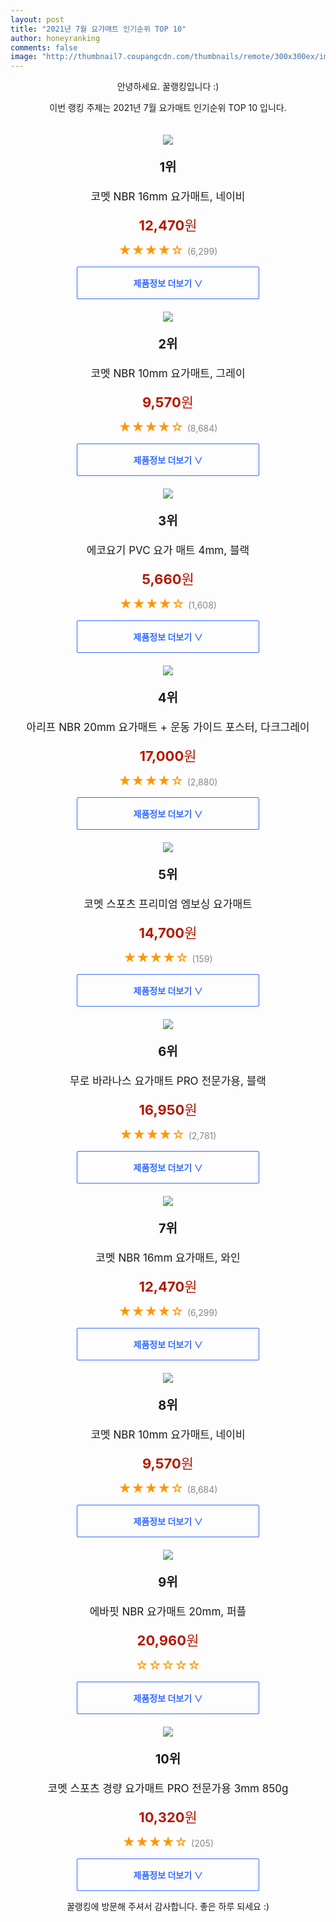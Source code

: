```yaml
--- 
layout: post 
title: "2021년 7월 요가매트 인기순위 TOP 10" 
author: honeyranking 
comments: false 
image: "http://thumbnail7.coupangcdn.com/thumbnails/remote/300x300ex/image/retail/images/48954673072753-6a56b8b8-f6dd-40cb-bfcb-f78868ec19c6.jpg" 
--- 
```

<p style="text-align: center;">안녕하세요. 꿀랭킹입니다 :)</p> <p style="text-align: center;">이번 랭킹 주제는 2021년 7월 요가매트 인기순위 TOP 10 입니다.</p><center><img src="http://thumbnail7.coupangcdn.com/thumbnails/remote/300x300ex/image/retail/images/48954673072753-6a56b8b8-f6dd-40cb-bfcb-f78868ec19c6.jpg" style="margin-top:20px" /></center> <p style="text-align: center; font-size: 20px"><b>1위</b></p> <p style="text-align: center; font-size: 17px">코멧 NBR 16mm 요가매트, 네이비</p> <p style="text-align: center;"><span style="color: #b61800; font-size: 22px;"><b>12,470</b>원</span></p> <p style="text-align: center;"><span style="color: #ff9600; font-size: 20px;">★★★★☆ </span><span style="color: #878787;">(6,299)</span></p> <center><a href="https://coupa.ng/b3OoH9"> <div style="font-size: 14px; display: inline-block; padding: 15px 90px; color: #346aff; border-radius: 2px; border: 1px solid #346aff; cursor: pointer;"><b>제품정보 더보기 &or;</b></div> </a></center><center><img src="http://thumbnail6.coupangcdn.com/thumbnails/remote/300x300ex/image/retail/images/65596748802915-ce9d345c-c90c-44ce-9b82-75a7fc14498b.jpg" style="margin-top:20px" /></center> <p style="text-align: center; font-size: 20px"><b>2위</b></p> <p style="text-align: center; font-size: 17px">코멧 NBR 10mm 요가매트, 그레이</p> <p style="text-align: center;"><span style="color: #b61800; font-size: 22px;"><b>9,570</b>원</span></p> <p style="text-align: center;"><span style="color: #ff9600; font-size: 20px;">★★★★☆ </span><span style="color: #878787;">(8,684)</span></p> <center><a href="https://coupa.ng/b3OoIc"> <div style="font-size: 14px; display: inline-block; padding: 15px 90px; color: #346aff; border-radius: 2px; border: 1px solid #346aff; cursor: pointer;"><b>제품정보 더보기 &or;</b></div> </a></center><center><img src="http://thumbnail7.coupangcdn.com/thumbnails/remote/300x300ex/image/product/image/vendoritem/2018/12/12/3488124878/e02ae192-dc66-4a5b-a13a-df8ac716209d.jpg" style="margin-top:20px" /></center> <p style="text-align: center; font-size: 20px"><b>3위</b></p> <p style="text-align: center; font-size: 17px">에코요기 PVC 요가 매트 4mm, 블랙</p> <p style="text-align: center;"><span style="color: #b61800; font-size: 22px;"><b>5,660</b>원</span></p> <p style="text-align: center;"><span style="color: #ff9600; font-size: 20px;">★★★★☆ </span><span style="color: #878787;">(1,608)</span></p> <center><a href="https://coupa.ng/b3OoIg"> <div style="font-size: 14px; display: inline-block; padding: 15px 90px; color: #346aff; border-radius: 2px; border: 1px solid #346aff; cursor: pointer;"><b>제품정보 더보기 &or;</b></div> </a></center><center><img src="http://thumbnail6.coupangcdn.com/thumbnails/remote/300x300ex/image/product/image/vendoritem/2019/08/13/3379511022/62349011-63aa-4be7-ba76-7bdccb3856a7.jpg" style="margin-top:20px" /></center> <p style="text-align: center; font-size: 20px"><b>4위</b></p> <p style="text-align: center; font-size: 17px">아리프 NBR 20mm 요가매트 + 운동 가이드 포스터, 다크그레이</p> <p style="text-align: center;"><span style="color: #b61800; font-size: 22px;"><b>17,000</b>원</span></p> <p style="text-align: center;"><span style="color: #ff9600; font-size: 20px;">★★★★☆ </span><span style="color: #878787;">(2,880)</span></p> <center><a href=""> <div style="font-size: 14px; display: inline-block; padding: 15px 90px; color: #346aff; border-radius: 2px; border: 1px solid #346aff; cursor: pointer;"><b>제품정보 더보기 &or;</b></div> </a></center><center><img src="http://thumbnail7.coupangcdn.com/thumbnails/remote/300x300ex/image/retail/images/1212061899104168-427d41ff-390b-41d8-ada1-c0b879faa567.jpg" style="margin-top:20px" /></center> <p style="text-align: center; font-size: 20px"><b>5위</b></p> <p style="text-align: center; font-size: 17px">코멧 스포츠 프리미엄 엠보싱 요가매트</p> <p style="text-align: center;"><span style="color: #b61800; font-size: 22px;"><b>14,700</b>원</span></p> <p style="text-align: center;"><span style="color: #ff9600; font-size: 20px;">★★★★☆ </span><span style="color: #878787;">(159)</span></p> <center><a href="https://coupa.ng/b3OoIj"> <div style="font-size: 14px; display: inline-block; padding: 15px 90px; color: #346aff; border-radius: 2px; border: 1px solid #346aff; cursor: pointer;"><b>제품정보 더보기 &or;</b></div> </a></center><center><img src="http://thumbnail6.coupangcdn.com/thumbnails/remote/300x300ex/image/retail/images/13868673931085-c40d31d3-cf44-4a82-907b-ba0706519279.jpg" style="margin-top:20px" /></center> <p style="text-align: center; font-size: 20px"><b>6위</b></p> <p style="text-align: center; font-size: 17px">무로 바라나스 요가매트 PRO 전문가용, 블랙</p> <p style="text-align: center;"><span style="color: #b61800; font-size: 22px;"><b>16,950</b>원</span></p> <p style="text-align: center;"><span style="color: #ff9600; font-size: 20px;">★★★★☆ </span><span style="color: #878787;">(2,781)</span></p> <center><a href="https://coupa.ng/b3OoIl"> <div style="font-size: 14px; display: inline-block; padding: 15px 90px; color: #346aff; border-radius: 2px; border: 1px solid #346aff; cursor: pointer;"><b>제품정보 더보기 &or;</b></div> </a></center><center><img src="http://thumbnail8.coupangcdn.com/thumbnails/remote/300x300ex/image/retail/images/46353935824286-130966a1-825e-47f8-9f4d-0870fcc835b9.jpg" style="margin-top:20px" /></center> <p style="text-align: center; font-size: 20px"><b>7위</b></p> <p style="text-align: center; font-size: 17px">코멧 NBR 16mm 요가매트, 와인</p> <p style="text-align: center;"><span style="color: #b61800; font-size: 22px;"><b>12,470</b>원</span></p> <p style="text-align: center;"><span style="color: #ff9600; font-size: 20px;">★★★★☆ </span><span style="color: #878787;">(6,299)</span></p> <center><a href="https://coupa.ng/b3OoIn"> <div style="font-size: 14px; display: inline-block; padding: 15px 90px; color: #346aff; border-radius: 2px; border: 1px solid #346aff; cursor: pointer;"><b>제품정보 더보기 &or;</b></div> </a></center><center><img src="http://thumbnail8.coupangcdn.com/thumbnails/remote/300x300ex/image/retail/images/46087703111965-a9f41067-1e78-4e68-afad-9e309c5fc132.jpg" style="margin-top:20px" /></center> <p style="text-align: center; font-size: 20px"><b>8위</b></p> <p style="text-align: center; font-size: 17px">코멧 NBR 10mm 요가매트, 네이비</p> <p style="text-align: center;"><span style="color: #b61800; font-size: 22px;"><b>9,570</b>원</span></p> <p style="text-align: center;"><span style="color: #ff9600; font-size: 20px;">★★★★☆ </span><span style="color: #878787;">(8,684)</span></p> <center><a href="https://coupa.ng/b3OoIq"> <div style="font-size: 14px; display: inline-block; padding: 15px 90px; color: #346aff; border-radius: 2px; border: 1px solid #346aff; cursor: pointer;"><b>제품정보 더보기 &or;</b></div> </a></center><center><img src="http://thumbnail7.coupangcdn.com/thumbnails/remote/300x300ex/image/vendor_inventory/c359/9dcdc08246fcf432beb99853c8e3b2ef3854ce3a21b3701577bb7f840c81.jpg" style="margin-top:20px" /></center> <p style="text-align: center; font-size: 20px"><b>9위</b></p> <p style="text-align: center; font-size: 17px">에바핏 NBR 요가매트 20mm, 퍼플</p> <p style="text-align: center;"><span style="color: #b61800; font-size: 22px;"><b>20,960</b>원</span></p> <p style="text-align: center;"><span style="color: #ff9600; font-size: 20px;">☆☆☆☆☆ </span><span style="color: #878787;"></span></p> <center><a href="https://coupa.ng/b3OoIt"> <div style="font-size: 14px; display: inline-block; padding: 15px 90px; color: #346aff; border-radius: 2px; border: 1px solid #346aff; cursor: pointer;"><b>제품정보 더보기 &or;</b></div> </a></center><center><img src="http://thumbnail9.coupangcdn.com/thumbnails/remote/300x300ex/image/retail/images/981026248484892-eddd754e-8f2d-418e-a3ff-8b566842f947.jpg" style="margin-top:20px" /></center> <p style="text-align: center; font-size: 20px"><b>10위</b></p> <p style="text-align: center; font-size: 17px">코멧 스포츠 경량 요가매트 PRO 전문가용 3mm 850g</p> <p style="text-align: center;"><span style="color: #b61800; font-size: 22px;"><b>10,320</b>원</span></p> <p style="text-align: center;"><span style="color: #ff9600; font-size: 20px;">★★★★☆ </span><span style="color: #878787;">(205)</span></p> <center><a href="https://coupa.ng/b3OoIx"> <div style="font-size: 14px; display: inline-block; padding: 15px 90px; color: #346aff; border-radius: 2px; border: 1px solid #346aff; cursor: pointer;"><b>제품정보 더보기 &or;</b></div> </a></center> <p style="text-align: center;">꿀랭킹에 방문해 주셔서 감사합니다. 좋은 하루 되세요 :)</p>

